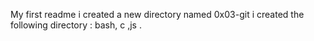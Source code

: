My first readme
i created a new directory named 0x03-git
i created the following directory : bash, c ,js .
